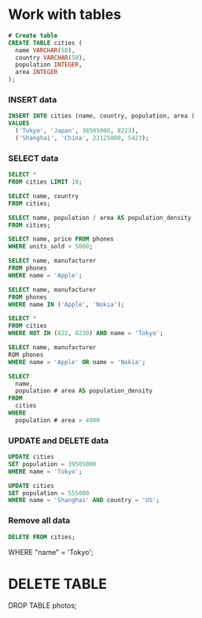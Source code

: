 # Work with tables

```sql
# Create table
CREATE TABLE cities (
  name VARCHAR(50),
  country VARCHAR(50),
  population INTEGER,
  area INTEGER
);
```

### INSERT data
```sql
INSERT INTO cities (name, country, population, area )
VALUES
  ('Tokyo', 'Japan', 38505000, 8223),
  ('Shanghai', 'China', 22125000, 5423);
```

### SELECT data
```sql
SELECT *
FROM cities LIMIT 10;
```

```sql
SELECT name, country
FROM cities;
```
```sql
SELECT name, population / area AS population_density
FROM cities;
```
```sql
SELECT name, price FROM phones
WHERE units_sold > 5000;
```
```sql
SELECT name, manufacturer
FROM phones
WHERE name = 'Apple';
```
```sql
SELECT name, manufacturer
FROM phones
WHERE name IN ('Apple', 'Nokia');
```
```sql
SELECT *
FROM cities
WHERE NOT IN (822, 8230) AND name = 'Tokyo';
```
```sql
SELECT name, manufacturer 
ROM phones
WHERE name = 'Apple' OR name = 'Nokia';
```
```sql
SELECT 
  name, 
  population # area AS population_density 
FROM 
  cities 
WHERE 
  population # area > 4000
```
  
### UPDATE and DELETE data
```sql
UPDATE cities
SET population = 39505000
WHERE name = 'Tokyo';
```
```sql
UPDATE cities
SET population = 555000
WHERE name = 'Shanghai' AND country = 'US';
```
### Remove all data
```sql
DELETE FROM cities;
```
WHERE "name" = 'Tokyo';

# DELETE TABLE
DROP TABLE photos;
```
